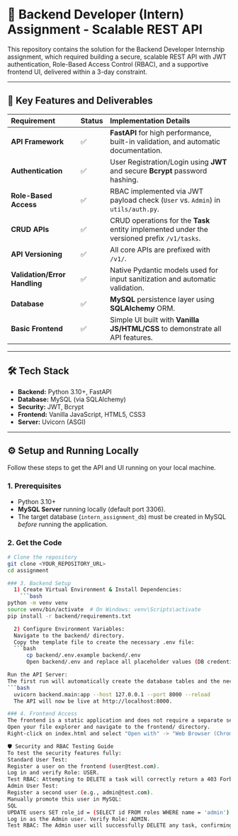 
# 📌 Backend Developer (Intern) Assignment - Scalable REST API

This repository contains the solution for the Backend Developer Internship assignment, which required building a secure, scalable REST API with JWT authentication, Role-Based Access Control (RBAC), and a supportive frontend UI, delivered within a 3-day constraint.

---

## 🚀 Key Features and Deliverables

| Requirement | Status | Implementation Details |
| :--- | :--- | :--- |
| **API Framework** | ✅ | **FastAPI** for high performance, built-in validation, and automatic documentation. |
| **Authentication** | ✅ | User Registration/Login using **JWT** and secure **Bcrypt** password hashing. |
| **Role-Based Access** | ✅ | RBAC implemented via JWT payload check (`User` vs. `Admin`) in `utils/auth.py`. |
| **CRUD APIs** | ✅ | CRUD operations for the **Task** entity implemented under the versioned prefix `/v1/tasks`. |
| **API Versioning** | ✅ | All core APIs are prefixed with `/v1/`. |
| **Validation/Error Handling** | ✅ | Native Pydantic models used for input sanitization and automatic validation. |
| **Database** | ✅ | **MySQL** persistence layer using **SQLAlchemy** ORM. |
| **Basic Frontend** | ✅ | Simple UI built with **Vanilla JS/HTML/CSS** to demonstrate all API features. |

---

## 🛠️ Tech Stack

* **Backend:** Python 3.10+, FastAPI
* **Database:** MySQL (via SQLAlchemy)
* **Security:** JWT, Bcrypt
* **Frontend:** Vanilla JavaScript, HTML5, CSS3
* **Server:** Uvicorn (ASGI)

---

## ⚙️ Setup and Running Locally

Follow these steps to get the API and UI running on your local machine.

### 1. Prerequisites

* Python 3.10+
* **MySQL Server** running locally (default port 3306).
* The target database (`intern_assignment_db`) must be created in MySQL *before* running the application.

### 2. Get the Code

```bash
# Clone the repository
git clone <YOUR_REPOSITORY_URL>
cd assignment

### 3. Backend Setup
  1) Create Virtual Environment & Install Dependencies:
    ```bash
python -m venv venv
source venv/bin/activate  # On Windows: venv\Scripts\activate
pip install -r backend/requirements.txt

  2) Configure Environment Variables:
  Navigate to the backend/ directory.
  Copy the template file to create the necessary .env file:
  ```bash
      cp backend/.env.example backend/.env
      Open backend/.env and replace all placeholder values (DB credentials, SECRET_KEY) with your actual local configuration.

Run the API Server:
The first run will automatically create the database tables and the necessary user and admin roles.
```bash
  uvicorn backend.main:app --host 127.0.0.1 --port 8000 --reload
  The API will now be live at http://localhost:8000.

### 4. Frontend Access
The frontend is a static application and does not require a separate server.
Open your file explorer and navigate to the frontend/ directory.
Right-click on index.html and select "Open with" -> "Web Browser (Chrome/Firefox)".

🛡️ Security and RBAC Testing Guide
To test the security features fully:
Standard User Test:
Register a user on the frontend (user@test.com).
Log in and verify Role: USER.
Test RBAC: Attempting to DELETE a task will correctly return a 403 Forbidden error.
Admin User Test:
Register a second user (e.g., admin@test.com).
Manually promote this user in MySQL:
SQL
UPDATE users SET role_id = (SELECT id FROM roles WHERE name = 'admin') WHERE email = 'admin@test.com';
Log in as the Admin user. Verify Role: ADMIN.
Test RBAC: The Admin user will successfully DELETE any task, confirming the role override.
